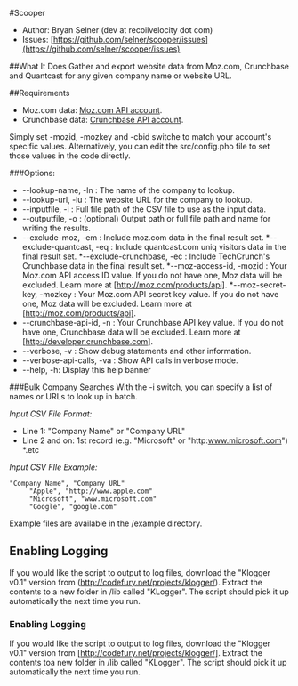 #Scooper
* Author:  Bryan Selner (dev at recoilvelocity dot com)
* Issues:  [https://github.com/selner/scooper/issues](https://github.com/selner/scooper/issues)

##What It Does
Gather and export website data from Moz.com, Crunchbase and Quantcast for any given company name or website URL.

##Requirements
* Moz.com data:  [Moz.com API account](http://moz.com/products/api).
* Crunchbase data:  [Crunchbase API account](http://developer.crunchbase.com).

Simply set -mozid, -mozkey and -cbid switche to match your account's specific values.  Alternatively, you can edit the src/config.pho file to set those values in the code directly.

###Options:
* --lookup-name, -ln : The name of the company to lookup. 
* --lookup-url, -lu : The website URL for the company to lookup.
*   --inputfile, -i : Full file path of the CSV file to use as the input data.
*  --outputfile, -o : (optional) Output path or full file path and name for writing the results.
* --exclude-moz, -em : Include moz.com data in the final result set.
*--exclude-quantcast, -eq : Include quantcast.com uniq visitors data in the final result set.
*--exclude-crunchbase, -ec : Include TechCrunch's Crunchbase data in the final result set.
*--moz-access-id, -mozid : Your Moz.com API access ID value.  If you do not have one, Moz data will be excluded.  Learn more at [http://moz.com/products/api].
*--moz-secret-key, -mozkey : Your Moz.com API secret key value.  If you do not have one, Moz data will be excluded.  Learn more at [http://moz.com/products/api].
* --crunchbase-api-id, -n : Your Crunchbase API key value.  If you do not have one, Crunchbase data will be excluded.  Learn more at [http://developer.crunchbase.com].
*  --verbose, -v : Show debug statements and other information.
*  --verbose-api-calls, -va : Show API calls in verbose mode.
*  --help, -h: Display this help banner


###Bulk Company Searches 
With the -i switch, you can specify a list of names or URLs to look up in batch.

*Input CSV File Format:*
* Line 1:  "Company Name" or "Company URL" 
* Line 2 and on:  1st record (e.g. "Microsoft" or "http:www.microsoft.com")
*.etc

*Input CSV FIle Example:*
```
"Company Name", "Company URL"
     "Apple", "http://www.apple.com"
     "Microsoft", "www.microsoft.com"
     "Google", "google.com"
```
Example files are available in the /example directory.

## Enabling Logging
If you would like the script to output to log files, download the "Klogger v0.1" version from (http://codefury.net/projects/klogger/). Extract the contents to
a new folder in /lib called "KLogger".  The script should pick it up automatically the next time you run.

### Enabling Logging
If you would like the script to output to log files, download the "Klogger v0.1" version from [http://codefury.net/projects/klogger/]. Extract the contents toa new folder in /lib called "KLogger".  The script should pick it up automatically the next time you run.

